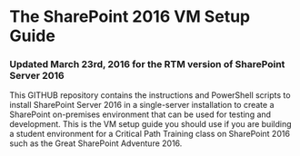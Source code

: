 # The SharePoint 2016 VM Setup Guide 

### Updated March 23rd, 2016 for the RTM version of SharePoint Server 2016

This GITHUB repository contains the instructions and PowerShell scripts to
install SharePoint Server 2016 in a single-server installation to create
a SharePoint on-premises environment that can be used for testing and development. 
This is the VM setup guide you should use if you are building a student environment
for a Critical Path Training class on SharePoint 2016 such as the Great SharePoint Adventure 2016.